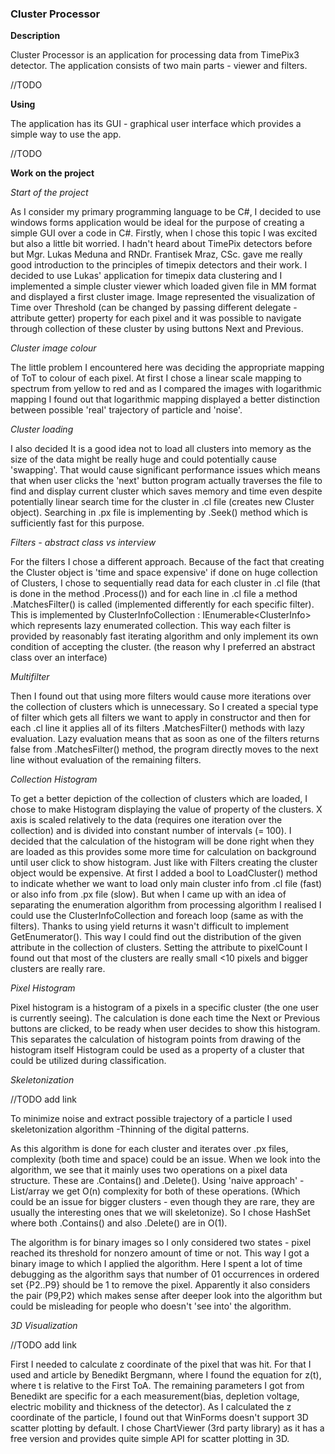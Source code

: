 ﻿### **Cluster Processor**

**Description**

Cluster Processor is an application for processing data from TimePix3 detector. The application consists of two main parts - viewer and filters. 

//TODO

**Using**

The application has its GUI - graphical user interface which provides a simple way to use the app.

//TODO

**Work on the project**

*Start of the project*

As I consider my primary programming language to be C#, I decided to use windows forms application would be ideal for the purpose of creating a simple GUI over a code in C#. Firstly, when I chose this topic I was excited but also a little bit worried. I hadn't heard about TimePix detectors before but Mgr. Lukas Meduna and RNDr. Frantisek Mraz, CSc. gave me really good introduction to the principles of timepix detectors and their work. I decided to use Lukas' application for timepix data clustering and I implemented a simple cluster viewer which loaded given file in MM format and displayed a first cluster image. Image represented the visualization of Time over Threshold (can be changed by passing different delegate - attribute getter) property for each pixel and it was possible to navigate through collection of these cluster by using buttons Next and Previous.

*Cluster image colour*

The little problem I encountered here was deciding the appropriate mapping of ToT to colour of each pixel. At first I chose a linear scale mapping to spectrum from yellow to red and as I compared the images with logarithmic mapping I found out that logarithmic mapping displayed a better distinction between possible 'real' trajectory of particle and 'noise'. 

*Cluster loading*

I also decided It is a good idea not to load all clusters into memory as the size of the data might be really huge and could potentially cause 'swapping'. That would cause significant performance issues which means that when user clicks the 'next' button program actually traverses the file to find and display current cluster which saves memory and time even despite potentially linear search time for the cluster in .cl file (creates new Cluster object). Searching in .px file is implementing by .Seek() method which is sufficiently fast for this purpose.

*Filters - abstract class vs interview*

For the filters I chose a different approach. Because of the fact that creating the Cluster object is 'time and space expensive' if done on huge collection of Clusters, I chose to sequentially read data for each cluster in .cl file (that is done in the method .Process()) and for each line in .cl file a method .MatchesFilter() is called (implemented differently for each specific filter). This is implemented by ClusterInfoCollection : IEnumerable\<ClusterInfo\> which represents lazy enumerated collection. This way each filter is provided by reasonably fast iterating algorithm and only implement its own condition of accepting the cluster. (the reason why I preferred an abstract class over an interface)

*Multifilter*

Then I found out that using more filters would cause more iterations over the collection of clusters which is unnecessary. So I created a special type of filter which gets all filters we want to apply in constructor and then for each .cl line it applies all of its filters .MatchesFilter() methods with lazy evaluation. Lazy evaluation means that as soon as one of the filters returns false from .MatchesFilter() method, the program directly moves to the next line without evaluation of the remaining filters.

*Collection Histogram*

To get a better depiction of the collection of clusters which are loaded, I chose to make Histogram displaying the value of property of the clusters. X axis is scaled relatively to the data (requires one iteration over the collection) and is divided into constant number of intervals (= 100). I decided that the calculation of the histogram will be done right when they are loaded as this provides some more time for calculation on background until user click to show histogram. Just like with Filters creating the cluster object would be expensive. At first I added a bool to LoadCluster() method to indicate whether we want to load only main cluster info from .cl file (fast) or also info from .px file (slow). But when I came up with an idea of separating the enumeration algorithm from processing algorithm I realised I could use the ClusterInfoCollection and foreach loop (same as with the filters). Thanks to using yield returns it wasn't difficult to implement GetEnumerator(). This way I could find out the distribution of the given attribute in the collection of clusters. Setting the attribute to pixelCount I found out that most of the clusters are really small <10 pixels and bigger clusters are really rare. 

*Pixel Histogram*

Pixel histogram is a histogram of a pixels in a specific cluster (the one user is currently seeing). The calculation is done each time the Next or Previous buttons are clicked, to be ready when user decides to show this histogram. This separates the calculation of histogram points from drawing of the histogram itself Histogram could be used as a property of a cluster that could be utilized during classification.

*Skeletonization*

//TODO add link

To minimize noise and extract possible trajectory of a particle I used skeletonization algorithm -Thinning of the digital patterns. 

As this algorithm is done for each cluster and iterates over .px files, complexity (both time and space) could be an issue. When we look into the algorithm, we see that it mainly uses two operations on a pixel data structure. These are .Contains() and .Delete(). Using 'naive approach' - List/array we get O(n) complexity for both of these operations. (Which could be an issue for bigger clusters - even though they are rare, they are usually the interesting ones that we will skeletonize). So I chose HashSet where both .Contains() and also .Delete() are in O(1).

The algorithm is for binary images so I only considered two states - pixel reached its threshold for nonzero amount of time or not. This way I got a binary image to which I applied the algorithm. Here I spent a lot of time debugging as the algorithm says that number of 01 occurrences in ordered set {P2..P9} should be 1 to remove the pixel. Apparently it also considers the pair (P9,P2) which makes sense after deeper look into the algorithm but could be misleading for people who doesn't 'see into' the algorithm.  

*3D Visualization*

//TODO add link

First I needed to calculate z coordinate of the pixel that was hit. For that I used and article by Benedikt Bergmann, where I found the equation for z(t), where t is relative to the First ToA. The remaining parameters I got from Benedikt are specific for a each measurement(bias, depletion voltage, electric mobility and thickness of the detector). As I calculated the z coordinate of the particle, I found out that WinForms doesn't support 3D scatter plotting by default. I chose ChartViewer (3rd party library) as it has a free version and provides quite simple API for scatter plotting in 3D.
